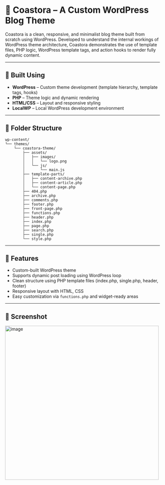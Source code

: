 # 🌊 Coastora – A Custom WordPress Blog Theme

Coastora is a clean, responsive, and minimalist blog theme built from scratch using WordPress. Developed to understand the internal workings of WordPress theme architecture, Coastora demonstrates the use of template files, PHP logic, WordPress template tags, and action hooks to render fully dynamic content.

---

## 🔧 Built Using

- **WordPress** – Custom theme development (template hierarchy, template tags, hooks)
- **PHP** – Theme logic and dynamic rendering
- **HTML/CSS** – Layout and responsive styling
- **LocalWP** – Local WordPress development environment

---

## 📂 Folder Structure
```
wp-content/
└── themes/
    └── coastora-theme/
        ├── assets/
        │   ├── images/
        │   │   └── logo.png
        │   └── js/
        │       └── main.js
        ├── template-parts/
        │   ├── content-archive.php
        │   ├── content-article.php
        │   └── content-page.php
        ├── 404.php
        ├── archive.php
        ├── comments.php
        ├── footer.php
        ├── front-page.php
        ├── functions.php
        ├── header.php
        ├── index.php
        ├── page.php
        ├── search.php
        ├── single.php
        └── style.php
```

---

## 🚀 Features

- Custom-built WordPress theme
- Supports dynamic post loading using WordPress loop
- Clean structure using PHP template files (index.php, single.php, header, footer)
- Responsive layout with HTML, CSS
- Easy customization via `functions.php` and widget-ready areas

---

## 📸 Screenshot
<img width="500" alt="image" src="https://github.com/user-attachments/assets/c97ae869-0aa1-4215-8488-af8828ee607b" />
